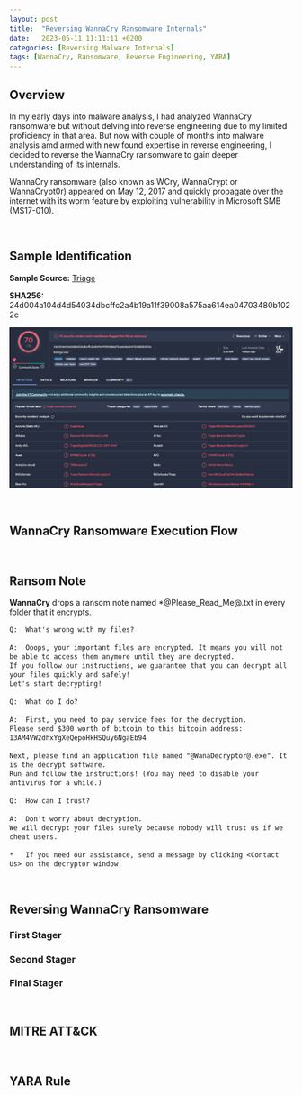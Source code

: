 ```yaml
---
layout:	post
title:  "Reversing WannaCry Ransomware Internals"
date:   2023-05-11 11:11:11 +0200
categories: [Reversing Malware Internals]
tags: [WannaCry, Ransomware, Reverse Engineering, YARA]
---
```


## Overview

In my early days into malware analysis, I had analyzed WannaCry ransomware but without delving into reverse engineering due to my limited proficiency in that area. But now with couple of months into malware analysis amd armed with new found expertise in reverse engineering, I decided to reverse the WannaCry ransomware to gain deeper understanding of its internals.

WannaCry ransomware (also known as WCry, WannaCrypt or WannaCrypt0r) appeared on May 12, 2017 and quickly propagate over the internet with its worm feature by  exploiting vulnerability in Microsoft SMB (MS17-010).

<br>

## Sample Identification

**Sample Source:** [Triage](https://tria.ge/200320-7j5lhpc5fj)

**SHA256:** 24d004a104d4d54034dbcffc2a4b19a11f39008a575aa614ea04703480b1022c

![VirusTotal Result](/images/2023-11-11-Reversing-WannaCry-Ransomware/1.png)

<br>

## WannaCry Ransomware Execution Flow


<br>

## Ransom Note

**WannaCry** drops a ransom note named *@Please_Read_Me@.txt in every folder that it encrypts. 

    Q:  What's wrong with my files?
    
    A:  Ooops, your important files are encrypted. It means you will not be able to access them anymore until they are decrypted.
    If you follow our instructions, we guarantee that you can decrypt all your files quickly and safely!
    Let's start decrypting!
    
    Q:  What do I do?
    
    A:  First, you need to pay service fees for the decryption.
    Please send $300 worth of bitcoin to this bitcoin address: 13AM4VW2dhxYgXeQepoHkHSQuy6NgaEb94

    Next, please find an application file named "@WanaDecryptor@.exe". It is the decrypt software.
    Run and follow the instructions! (You may need to disable your antivirus for a while.)
    
    Q:  How can I trust? 
     
    A:  Don't worry about decryption.
    We will decrypt your files surely because nobody will trust us if we cheat users. 
     
    *   If you need our assistance, send a message by clicking <Contact Us> on the decryptor window.
 
<br>

## Reversing WannaCry Ransomware

### First Stager



### Second Stager


### Final Stager

<br>

## MITRE ATT&CK


<br>

## YARA Rule


<br>